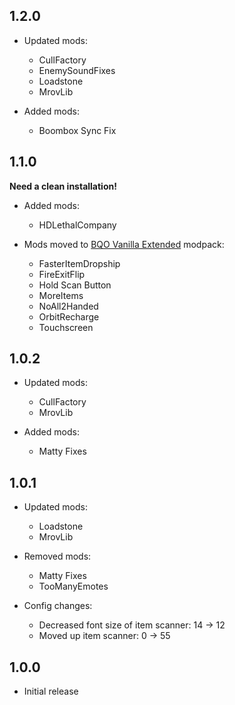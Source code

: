 ## 1.2.0
- Updated mods:
    - CullFactory
    - EnemySoundFixes
    - Loadstone
    - MrovLib

- Added mods:
    - Boombox Sync Fix

## 1.1.0
<b>Need a clean installation!</b>

- Added mods:
    - HDLethalCompany

- Mods moved to [BQO Vanilla Extended](https://thunderstore.io/c/lethal-company/p/RebelSqu4d/BQO_Vanilla_Extended/) modpack:
    - FasterItemDropship
    - FireExitFlip
    - Hold Scan Button
    - MoreItems
    - NoAll2Handed
    - OrbitRecharge
    - Touchscreen

## 1.0.2
- Updated mods:
    - CullFactory
    - MrovLib
    
- Added mods:
    - Matty Fixes

## 1.0.1
- Updated mods:
    - Loadstone
    - MrovLib

- Removed mods:
    - Matty Fixes
    - TooManyEmotes

- Config changes:
    - Decreased font size of item scanner: 14 -> 12
    - Moved up item scanner: 0 -> 55

## 1.0.0
- Initial release